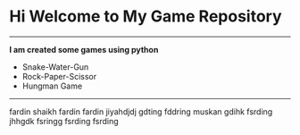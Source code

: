 # Hi Welcome to My Game Repository
***

**I am created some games using python**
- Snake-Water-Gun
- Rock-Paper-Scissor
- Hungman Game
---

fardin shaikh
fardin
fardin
jiyahdjdj gdting fddring
muskan gdihk fsrding
jhhgdk
 fsringg fsrding fsrding
